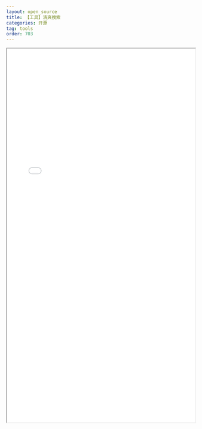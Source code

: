 ```yaml
---
layout: open_source
title: 【工具】清爽搜索
categories: 开源
tag: tools
order: 703
---
```






<iframe src="/a/app/search.html" width="100%" height="1000em" marginwidth="10%"></iframe>
